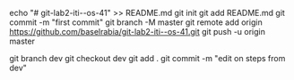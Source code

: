 echo "# git-lab2-iti--os-41" >> README.md
git init
git add README.md
git commit -m "first commit"
git branch -M master
git remote add origin https://github.com/baselrabia/git-lab2-iti--os-41.git
git push -u origin master




git branch dev 
git checkout dev
git add .
git commit -m "edit on steps from dev"